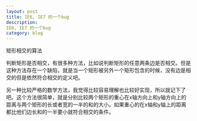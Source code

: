 ```yaml
---
layout: post
title: IE6, IE7 的一个bug
description: 
IE6, IE7 的一个bug
category: blog
---
```



矩形相交的算法

判断矩形是否相交，有很多种方法，比如说判断矩形的任意两条边是否相交。但是这种方法存在一个缺陷，就是当一个矩形被另外一个矩形包含的时候，没有边是相交的但是依然符合相交的定义吧。

另一种比较严格的数学方法，我觉得比较容易理解也比较好实现，所以就记下了吧。这个方法很简单，就是分别比较两个矩形的重心在x轴方向上和y轴方向上的距离与两个矩形的长或者宽的一半的和的大小。如果重心的在x轴和y轴上的距离都比他们边长和的一半要小就符合相交的条件。